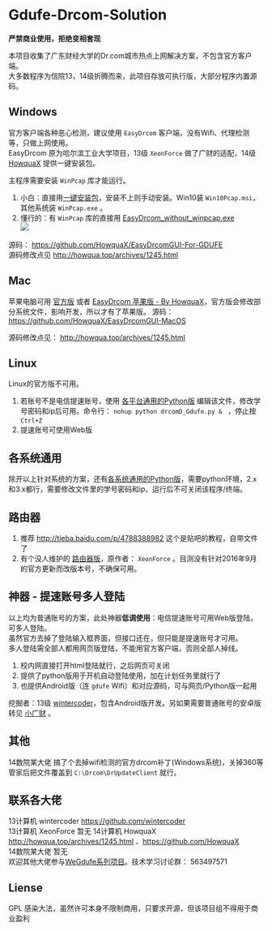 # Gdufe-Drcom-Solution

**严禁商业使用，拒绝变相套现**

本项目收集了广东财经大学的Dr.com城市热点上网解决方案，不包含官方客户端。  
大多数程序为信院13，14级折腾而来，此项目存放可执行版，大部分程序内置源码。

## Windows
官方客户端各种恶心检测，建议使用 `EasyDrcom` 客户端，没有Wifi、代理检测等，只做上网使用。  
EasyDrcom 原为哈尔滨工业大学项目，13级 `XeonForce` 做了广财的适配，14级 [HowquaX](https://github.com/HowquaX) 提供一键安装包。 

主程序需要安装 `WinPcap` 库才能运行。
1. 小白：直接用[一键安装包](./Win/EasyDrcomSetup_with_winpcap_v1.7.zip)，安装不上则手动安装。Win10装 `Win10Pcap.msi`，其他系统装 `WinPcap.exe` 。 
1. 懂行的：有 `WinPcap` 库的直接用 [EasyDrcom_without_winpcap.exe](./Win/EasyDrcom_without_winpcap.exe)  
![](http://epa.gdufe.edu.cn/ueditor/php/upload/image/20161115/1479221388315255.png)

源码： https://github.com/HowquaX/EasyDrcomGUI-For-GDUFE  
源码修改点见 http://howqua.top/archives/1245.html

## Mac
苹果电脑可用 [官方版](http://xxb.gdufe.edu.cn/2016/0902/c4975a95360/page.htm)
 或者 [EasyDrcom 苹果版 - By HowquaX](./Mac/广财EasyDrcom_for_Mac.zip)，官方版会修改部分系统文件，影响开发，所以才有了苹果版。
源码： https://github.com/HowquaX/EasyDrcomGUI-MacOS

源码修改点见： http://howqua.top/archives/1245.html

## Linux
Linux的官方版不可用。
1. 若账号不是电信提速账号，使用 [各平台通用的Python版](./各平台通用/drcomD_Gdufe.py)
编辑该文件，修改学号密码和ip后可用。命令行： `nohup python drcomD_Gdufe.py & ` ，停止按 `Ctrl+Z`
1. 提速账号可使用Web版  

## 各系统通用
 除开以上针对系统的方案，还有[各系统通用的Python版](./各平台通用/drcomD_Gdufe.py)，需要python环境，2.x和3.x都行，需要修改文件里的学号密码和ip，运行后不可关闭该程序/终端。

## 路由器
1. 推荐 http://tieba.baidu.com/p/4788388982 这个是贴吧的教程，自带文件了
2. 有个没人维护的 [路由器版](./路由器)，原作者：  `XeonForce` 。目测没有针对2016年9月的官方更新而改版本号，不确保可用。

## 神器 - 提速账号多人登陆
以上均为普通账号的方案，此处神器**低调使用**：电信提速账号可用Web版登陆，可多人登陆。  
虽然官方去掉了登陆输入框界面，但接口还在，但只能是提速账号才可用。  
多人登陆需全部人都用网页版登陆，不能用官方客户端，否则全部人掉线。

1. 校内网直接打开html登陆就行，之后网页可关闭
1. 提供了python版用于开机自动登陆使用，加在计划任务里就行了
1. 也提供Android版（连 `gdufe` Wifi）和对应源码，可与网页/Python版一起用

挖掘者：13级 [wintercoder](https://github.com/wintercoder)，包含Android版开发。另如果需要普通账号的安卓版转见 [小广财](https://github.com/WeGdufe/SmallGdufe-Android) 。 

## 其他
14数院某大佬 搞了个去掉wifi检测的官方drcom补丁(Windows系统)，关掉360等管家后把文件覆盖到 `C:\Drcom\DrUpdateClient` 就行。

## 联系各大佬

13计算机 wintercoder  https://github.com/wintercoder  
13计算机 XeonForce 暂无
14计算机 HowquaX http://howqua.top/archives/1245.html  、https://github.com/HowquaX  
14数院某大佬  暂无  
欢迎其他大佬参与[WeGdufe系列项目](https://github.com/WeGdufe/)。技术学习讨论群： 563497571




## Liense
GPL 感染大法，虽然许可本身不限制商用，只要求开源，但该项目组不得用于商业盈利
